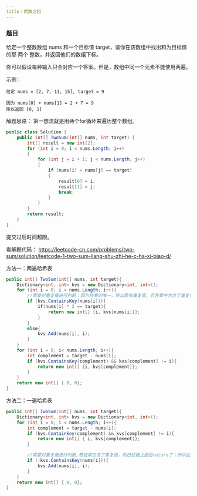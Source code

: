 ```yaml
---
title：两数之和
---
```

### 题目
给定一个整数数组 nums 和一个目标值 target，请你在该数组中找出和为目标值的那 两个 整数，并返回他们的数组下标。

你可以假设每种输入只会对应一个答案。但是，数组中同一个元素不能使用两遍。

示例：

```text
给定 nums = [2, 7, 11, 15], target = 9

因为 nums[0] + nums[1] = 2 + 7 = 9
所以返回 [0, 1]
```

解题思路：
第一想法就是用两个for循环来遍历整个数组。
```C#
public class Solution {
    public int[] TwoSum(int[] nums, int target) {
        int[] result = new int[2];
        for (int i = 0; i < nums.Length; i++)
        {
            for (int j = i + 1; j < nums.Length; j++)
            {
                if (nums[i] + nums[j] == target)
                {
                    result[0] = i;
                    result[1] = j;
                    break;
                }
            }
        }
        return result;
    }
}
```
提交过后时间超限。

看解题代码：
https://leetcode-cn.com/problems/two-sum/solution/leetcode-1-two-sum-liang-shu-zhi-he-c-ha-xi-biao-d/


方法一：两遍哈希表
```C#
public int[] TwoSum(int[] nums, int target){
    Dictionary<int, int> kvs = new Dictionary<int, int>();
    for (int i = 0; i < nums.Length; i++){
        //需要对重复值进行判断：因为结果的唯一，所以若有重复值，且答案中包含了重复值的化，说明必有重复值*2 == target；否则直接忽略重复值即可。
        if (kvs.ContainsKey(nums[i])){
            if(nums[i] * 2 == target){
                return new int[] {i, kvs[nums[i]]};
            }
        }
        else{
            kvs.Add(nums[i], i);
        }
    }
    for (int i = 0; i< nums.Length; i++){
        int complement = target - nums[i];
        if (kvs.ContainsKey(complement) && kvs[complement] != i){
            return new int[] {i, kvs[complement]};
        }
    }
    return new int[] { 0, 0};
}
```

方法二：一遍哈希表
```C#
public int[] TwoSum(int[] nums, int target){
    Dictionary<int, int> kvs = new Dictionary<int, int>();
    for (int i = 0; i < nums.Length; i++){
        int complement = target - nums[i];
        if (kvs.Containkey(complement) && kvs[complement] != i){
            return new int[] { i, kvs[complement]};
        }

        //需要对重复值进行判断,若结果包含了重复值，则已经被上面给return了；所以此处对于重复值直接忽略。
        if (!kvs.ContainsKey(nums[i])){
            kvs.Add(nums[i], i);
        }
    }
    return new int[] { 0, 0};
}
```
